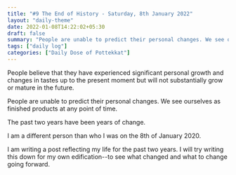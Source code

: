 ```yaml
---
title: "#9 The End of History - Saturday, 8th January 2022"
layout: "daily-theme"
date: 2022-01-08T14:22:02+05:30
draft: false
summary: "People are unable to predict their personal changes. We see ourselves as finished products at any point of time. Is that the end of history?"
tags: ["daily log"]
categories: ["Daily Dose of Pottekkat"]
---
```


People believe that they have experienced significant personal growth and changes in tastes up to the present moment but will not substantially grow or mature in the future.

People are unable to predict their personal changes. We see ourselves as finished products at any point of time.

The past two years have been years of change.

I am a different person than who I was on the 8th of January 2020.

I am writing a post reflecting my life for the past two years. I will try writing this down for my own edification--to see what changed and what to change going forward.
